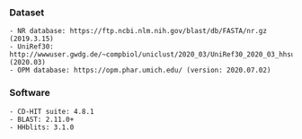 ### Dataset
    - NR database: https://ftp.ncbi.nlm.nih.gov/blast/db/FASTA/nr.gz (2019.3.15)
    - UniRef30: http://wwwuser.gwdg.de/~compbiol/uniclust/2020_03/UniRef30_2020_03_hhsuite.tar.gz (2020.03)
    - OPM database: https://opm.phar.umich.edu/ (version: 2020.07.02)
### Software
    - CD-HIT suite: 4.8.1
    - BLAST: 2.11.0+
    - HHblits: 3.1.0

